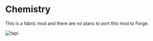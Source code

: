 # Chemistry

This is a fabric mod and there are no plans to port this mod to Forge.

![fapi](https://i.imgur.com/Ol1Tcf8.png)

